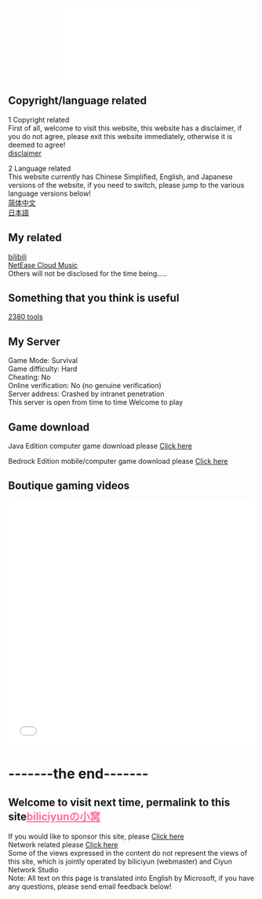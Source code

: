 
<div align="center">
  <iframe src="//music.163.com/outchain/player?type=2&id=434871406&auto=0&height=66" scrolling="no" border="0" frameborder="no" framespacing="0" allowfullscreen="true"> </iframe>
</div>

## Copyright/language related
1 Copyright related<br>
First of all, welcome to visit this website, this website has a disclaimer, if you do not agree, please exit this website immediately, otherwise it is deemed to agree!<br>
 [disclaimer](http://biliciyun.cf/bqsm-En)<br>
 
2 Language related<br>
This website currently has Chinese Simplified, English, and Japanese versions of the website, if you need to switch, please jump to the various language versions below!<br>
 [简体中文](https://biliciyun.cf/)<br>
 [日本語](https://biliciyun.cf/index-日本語)<br>

## My related
 [bilibili](https://space.bilibili.com/2066547841?spm_id_from=333.1007.0.0)<br>
 [NetEase Cloud Music](http://music.163.com/m/user/home?id=4055772206)<br>
 Others will not be disclosed for the time being.....<br>

## Something that you think is useful<br>
[2380 tools](https://biliciyun.cf/2380download-En)<br>

## My Server
Game Mode: Survival<br>
Game difficulty: Hard<br>
Cheating: No<br>
Online verification: No (no genuine verification)<br>
Server address: Crashed by intranet penetration<br>
This server is open from time to time
Welcome to play<br>

## Game download

Java Edition computer game download please [Click here](http://biliciyun.cf/javagame-En)<br>

Bedrock Edition mobile/computer game download please [Click here](http://biliciyun.cf/jygame-En)<br>


## Boutique gaming videos

<div align="center">
  <iframe src="//player.bilibili.com/player.html?bvid=BV1Lm4y1m7Ea&cid=137649199&page=1" allowfullscreen="allowfullscreen" width="100%" height="500" scrolling="no" frameborder="0" sandbox="allow-top-navigation allow-same-origin allow-forms allow-scripts"></iframe>
</div>

# -------the end-------
## Welcome to visit next time, permalink to this site<a href="https://biliciyun.cf" style="color: #FB7299">biliciyunの小窝</a>
If you would like to sponsor this site, please [Click here](http://biliciyun.cf/zanzhu-En)<br>
Network related please [Click here](http://biliciyun.cf/网络说明-En)<br>
Some of the views expressed in the content do not represent the views of this site, which is jointly operated by biliciyun (webmaster) and Ciyun Network Studio<br>
Note: All text on this page is translated into English by Microsoft, if you have any questions, please send email feedback below!<br>
